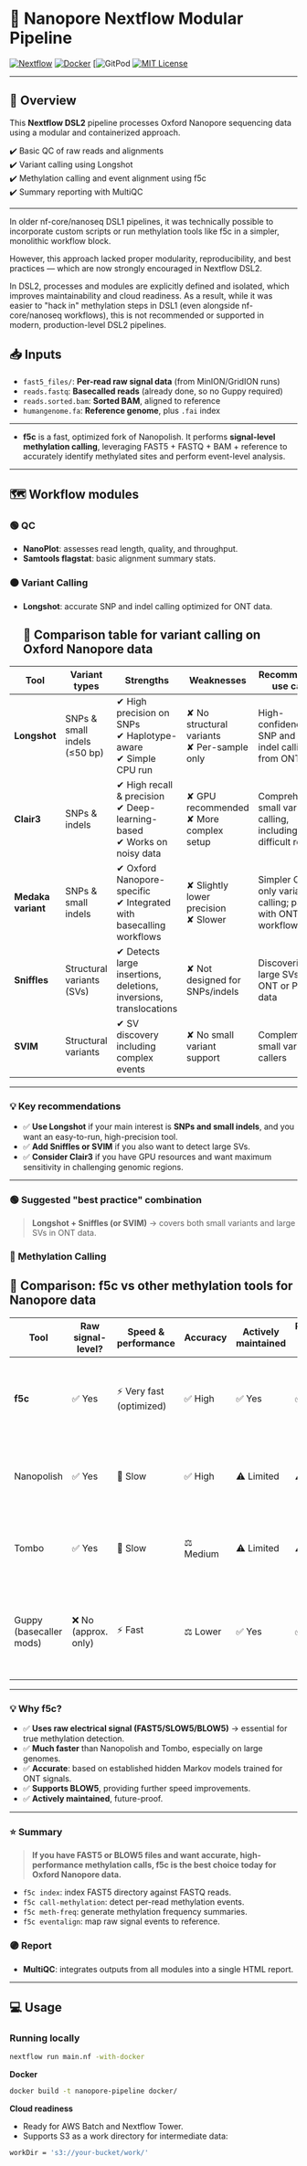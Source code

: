 # 🚀 Nanopore Nextflow Modular Pipeline

[![Nextflow](https://img.shields.io/badge/built%20with-nextflow-brightgreen)](https://www.nextflow.io/) 
[![Docker](https://img.shields.io/badge/container-docker-blue)](https://www.docker.com/) 
[![GitPod](https://debug-kkamienieck-hurdlenanom-6ctrg50hget.ws-eu120.gitpod.io/)
[![MIT License](https://img.shields.io/badge/license-MIT-lightgrey.svg)](https://opensource.org/licenses/MIT)


---

## 🧬 Overview

This **Nextflow DSL2** pipeline processes Oxford Nanopore sequencing data using a modular and containerized approach.  

✔️ Basic QC of raw reads and alignments  
✔️ Variant calling using Longshot  
✔️ Methylation calling and event alignment using f5c  
✔️ Summary reporting with MultiQC

---
In older nf-core/nanoseq DSL1 pipelines, it was technically possible to incorporate custom scripts or run methylation tools like f5c in a simpler, monolithic workflow block.

However, this approach lacked proper modularity, reproducibility, and best practices — which are now strongly encouraged in Nextflow DSL2.

In DSL2, processes and modules are explicitly defined and isolated, which improves maintainability and cloud readiness.
As a result, while it was easier to "hack in" methylation steps in DSL1 (even alongside nf-core/nanoseq workflows), this is not recommended or supported in modern, production-level DSL2 pipelines.
## 📥 Inputs

- `fast5_files/`: **Per-read raw signal data** (from MinION/GridION runs)
- `reads.fastq`: **Basecalled reads** (already done, so no Guppy required)
- `reads.sorted.bam`: **Sorted BAM**, aligned to reference
- `humangenome.fa`: **Reference genome**, plus `.fai` index

---

- **f5c** is a fast, optimized fork of Nanopolish. It performs **signal-level methylation calling**, leveraging FAST5 + FASTQ + BAM + reference to accurately identify methylated sites and perform event-level analysis.

---

## 🗺️ Workflow modules

### 🟢 QC

- **NanoPlot**: assesses read length, quality, and throughput.
- **Samtools flagstat**: basic alignment summary stats.

### 🟠 Variant Calling

- **Longshot**: accurate SNP and indel calling optimized for ONT data.
  ## 🧬 Comparison table for variant calling on Oxford Nanopore data

| Tool            | Variant types          | Strengths                                                    | Weaknesses                                   | Recommended use case                                  |
|-----------------|------------------------|--------------------------------------------------------------|---------------------------------------------|-------------------------------------------------------|
| **Longshot**    | SNPs & small indels (≤50 bp) | ✔ High precision on SNPs<br>✔ Haplotype-aware<br>✔ Simple CPU run | ✘ No structural variants<br>✘ Per-sample only | High-confidence SNP and small indel calling from ONT |
| **Clair3**      | SNPs & indels          | ✔ High recall & precision<br>✔ Deep-learning-based<br>✔ Works on noisy data | ✘ GPU recommended<br>✘ More complex setup | Comprehensive small variant calling, including difficult regions |
| **Medaka variant** | SNPs & small indels | ✔ Oxford Nanopore-specific<br>✔ Integrated with basecalling workflows | ✘ Slightly lower precision<br>✘ Slower     | Simpler ONT-only variant calling; paired with ONT workflows |
| **Sniffles**    | Structural variants (SVs) | ✔ Detects large insertions, deletions, inversions, translocations | ✘ Not designed for SNPs/indels          | Discovering large SVs in ONT or PacBio data         |
| **SVIM**        | Structural variants    | ✔ SV discovery including complex events                     | ✘ No small variant support                | Complement to small variant callers                 |

---

### 💡 Key recommendations

- ✅ **Use Longshot** if your main interest is **SNPs and small indels**, and you want an easy-to-run, high-precision tool.
- ✅ **Add Sniffles or SVIM** if you also want to detect large SVs.
- ✅ **Consider Clair3** if you have GPU resources and want maximum sensitivity in challenging genomic regions.

---

### 🟢 Suggested "best practice" combination

> **Longshot + Sniffles (or SVIM)** → covers both small variants and large SVs in ONT data.


### 🔵 Methylation Calling
## 🧬 Comparison: f5c vs other methylation tools for Nanopore data

| Tool            | Raw signal-level? | Speed & performance     | Accuracy       | Actively maintained | Recommended for large genomes? | Notes                                  |
|-----------------|--------------------|------------------------|---------------|---------------------|-------------------------------|----------------------------------------|
| **f5c**         | ✅ Yes             | ⚡ Very fast (optimized) | ✅ High       | ✅ Yes             | ✅ Yes                       | Supports FAST5 and BLOW5; fork of Nanopolish; GPU/CPU acceleration. |
| Nanopolish      | ✅ Yes             | 🐢 Slow                | ✅ High       | ⚠️ Limited        | ⚠️ Limited                  | Original signal-level tool; legacy code; slow on large datasets. |
| Tombo           | ✅ Yes             | 🐢 Slow                | ⚖️ Medium    | ⚠️ Limited        | ⚠️ Limited                  | Good for exploratory modification detection; less optimized. |
| Guppy (basecaller mods) | ❌ No (approx. only) | ⚡ Fast             | ⚖️ Lower    | ✅ Yes             | ✅ Yes                       | Only provides approximate modification tags during basecalling; no event-level detail. |

---

### 💡 Why f5c?

- ✅ **Uses raw electrical signal (FAST5/SLOW5/BLOW5)** → essential for true methylation detection.
- ✅ **Much faster** than Nanopolish and Tombo, especially on large genomes.
- ✅ **Accurate**: based on established hidden Markov models trained for ONT signals.
- ✅ **Supports BLOW5**, providing further speed improvements.
- ✅ **Actively maintained**, future-proof.

---

### ⭐ **Summary**

> **If you have FAST5 or BLOW5 files and want accurate, high-performance methylation calls, f5c is the best choice today for Oxford Nanopore data.**

- `f5c index`: index FAST5 directory against FASTQ reads.
- `f5c call-methylation`: detect per-read methylation events.
- `f5c meth-freq`: generate methylation frequency summaries.
- `f5c eventalign`: map raw signal events to reference.

### 🟣 Report

- **MultiQC**: integrates outputs from all modules into a single HTML report.

---

## 💻 Usage

### Running locally

```bash
nextflow run main.nf -with-docker
```

**Docker**
```bash
docker build -t nanopore-pipeline docker/
```
**Cloud readiness**
- Ready for AWS Batch and Nextflow Tower.
- Supports S3 as a work directory for intermediate data:
  
```bash
workDir = 's3://your-bucket/work/'
```
